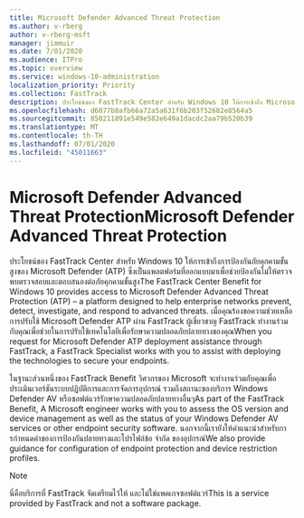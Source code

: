 ```yaml
---
title: Microsoft Defender Advanced Threat Protection
ms.author: v-rberg
author: v-rberg-msft
manager: jimmuir
ms.date: 7/01/2020
ms.audience: ITPro
ms.topic: overview
ms.service: windows-10-administration
localization_priority: Priority
ms.collection: FastTrack
description: ประโยชน์ของ FastTrack Center สําหรับ Windows 10 ให้การเข้าถึง Microsoft Defender ป้องกันภัยคุกคามขั้นสูง (ATP) ซึ่งเป็นบริการใหม่ที่ออกแบบมาเพื่อช่วยเครือข่ายองค์กรป้องกัน ตรวจจับ ตรวจสอบ และตอบสนองต่อภัยคุกคามขั้นสูง
ms.openlocfilehash: d6077b8afb66a72a5a631f6b203f52682e8564a5
ms.sourcegitcommit: 850211891e549e582e649a1dacdc2aa79b520b39
ms.translationtype: MT
ms.contentlocale: th-TH
ms.lasthandoff: 07/01/2020
ms.locfileid: "45011663"
---
```

# <a name="microsoft-defender-advanced-threat-protection"></a><span data-ttu-id="1716b-103">Microsoft Defender Advanced Threat Protection</span><span class="sxs-lookup"><span data-stu-id="1716b-103">Microsoft Defender Advanced Threat Protection</span></span>

<span data-ttu-id="1716b-104">ประโยชน์ของ FastTrack Center สําหรับ Windows 10 ให้การเข้าถึงการป้องกันภัยคุกคามขั้นสูงของ Microsoft Defender (ATP) ซึ่งเป็นแพลตฟอร์มที่ออกแบบมาเพื่อช่วยป้องกันไม่ให้ตรวจพบตรวจสอบและตอบสนองต่อภัยคุกคามขั้นสูง</span><span class="sxs-lookup"><span data-stu-id="1716b-104">The FastTrack Center Benefit for Windows 10 provides access to Microsoft Defender Advanced Threat Protection (ATP) – a platform designed to help enterprise networks prevent, detect, investigate, and respond to advanced threats.</span></span> <span data-ttu-id="1716b-105">เมื่อคุณร้องขอความช่วยเหลือการปรับใช้ Microsoft Defender ATP ผ่าน FastTrack ผู้เชี่ยวชาญ FastTrack ทํางานร่วมกับคุณเพื่อช่วยในการปรับใช้เทคโนโลยีเพื่อรักษาความปลอดภัยปลายทางของคุณ</span><span class="sxs-lookup"><span data-stu-id="1716b-105">When you request for Microsoft Defender ATP deployment assistance through FastTrack, a FastTrack Specialist works with you to assist with deploying the technologies to secure your endpoints.</span></span>

<span data-ttu-id="1716b-106">ในฐานะส่วนหนึ่งของ FastTrack Benefit วิศวกรของ Microsoft จะทํางานร่วมกับคุณเพื่อประเมินเวอร์ชันระบบปฏิบัติการและการจัดการอุปกรณ์ รวมถึงสถานะของบริการ Windows Defender AV หรือซอฟต์แวร์รักษาความปลอดภัยปลายทางอื่นๆ</span><span class="sxs-lookup"><span data-stu-id="1716b-106">As part of the FastTrack Benefit, A Microsoft engineer works with you to assess the OS version and device management as well as the status of your Windows Defender AV services or other endpoint security software.</span></span> <span data-ttu-id="1716b-107">นอกจากนี้เรายังให้คําแนะนําสําหรับการกําหนดค่าของการป้องกันปลายทางและโปรไฟล์ข้อ จํากัด ของอุปกรณ์</span><span class="sxs-lookup"><span data-stu-id="1716b-107">We also provide guidance for configuration of endpoint protection and device restriction profiles.</span></span>  

> [!NOTE]
> <span data-ttu-id="1716b-108">นี่คือบริการที่ FastTrack จัดเตรียมไว้ให้ และไม่ใช่แพคเกจซอฟต์แวร์</span><span class="sxs-lookup"><span data-stu-id="1716b-108">This is a service provided by FastTrack and not a software package.</span></span> 

